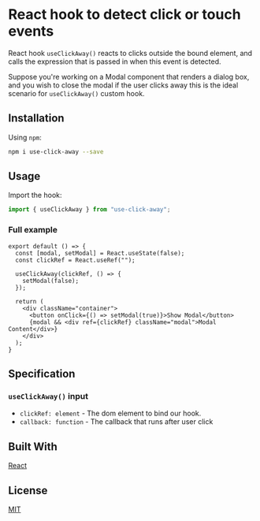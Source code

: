 # React hook to detect click or touch events

React hook `useClickAway()` reacts to clicks outside the bound element, and calls the expression that is passed in when this event is detected.

Suppose you're working on a Modal component that renders a dialog box, and you wish to close the modal if the user clicks away this is the ideal scenario for `useClickAway()` custom hook.

## Installation

Using `npm`:

```bash
npm i use-click-away --save
```

## Usage

Import the hook:

```javascript
import { useClickAway } from "use-click-away";
```

### Full example

```
export default () => {
  const [modal, setModal] = React.useState(false);
  const clickRef = React.useRef("");

  useClickAway(clickRef, () => {
    setModal(false);
  });

  return (
    <div className="container">
      <button onClick={() => setModal(true)}>Show Modal</button>
      {modal && <div ref={clickRef} className="modal">Modal Content</div>}
    </div>
  );
}

```

## Specification

### `useClickAway()` input

- `clickRef: element` - The dom element to bind our hook.
- `callback: function` - The callback that runs after user click

## Built With

[React](https://reactjs.org/)

## License

[MIT](./LICENSE.md)
